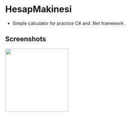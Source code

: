 # HesapMakinesi 

- Simple calculator for practice C# and .Net framework .
## Screenshots


<img src="https://user-images.githubusercontent.com/93936764/232072535-e009fce5-7937-433f-acf5-c9b55c1affad.png" width="200"> 

